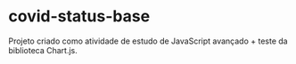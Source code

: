 # covid-status-base

Projeto criado como atividade de estudo de JavaScript avançado + teste da biblioteca Chart.js.
